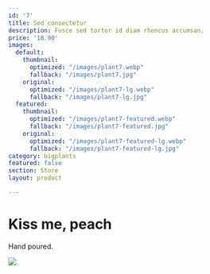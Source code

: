 ```yaml
---
id: '7'
title: Sed consectetur
description: Fusce sed tortor id diam rhoncus accumsan.
price: '18.90'
images:
  default:
    thumbnail:
      optimized: "/images/plant7.webp"
      fallback: "/images/plant7.jpg"
    original:
      optimized: "/images/plant7-lg.webp"
      fallback: "/images/plant7-lg.jpg"
  featured:
    thumbnail:
      optimized: "/images/plant7-featured.webp"
      fallback: "/images/plant7-featured.jpg"
    original:
      optimized: "/images/plant7-featured-lg.webp"
      fallback: "/images/plant7-featured-lg.jpg"
category: bigplants
featured: false
section: Store
layout: product

---
```

# Kiss me, peach

Hand poured.

![](https://scontent-cph2-1.xx.fbcdn.net/v/t1.0-9/94734188_3355854431115340_1229743269643026432_o.jpg?_nc_cat=106&_nc_sid=9267fe&_nc_ohc=5BRBNWm11jcAX_oBmTO&_nc_ht=scontent-cph2-1.xx&oh=a9029e8e4bdfa13c95b4fc54c3b54bf9&oe=5EE1E960)